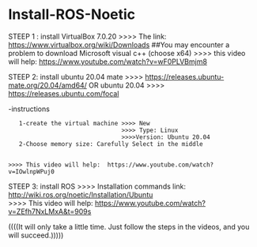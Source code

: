 # Install-ROS-Noetic
STEEP 1 : install VirtualBox 7.0.20 >>>> The link: https://www.virtualbox.org/wiki/Downloads      ##You may encounter a problem to download Microsoft visual c++ (choose x64) 
                                                                                         >>>> this video will help: https://www.youtube.com/watch?v=wF0PLVBmjm8

                                                                                         
STEEP 2: install ubuntu 20.04 mate >>>> https://releases.ubuntu-mate.org/20.04/amd64/
         OR      ubuntu 20.04      >>>> https://releases.ubuntu.com/focal                        
          
 -instructions                                                                                
     
       1-create the virtual machine >>>> New
                                    >>>> Type: Linux
                                    >>>>Version: Ubuntu 20.04
       2-Choose memory size: Carefully Select in the middle

                                                                                         >>>> This video will help:  https://www.youtube.com/watch?v=IOwlnpWPuj0


   

STEEP 3: install ROS >>>> Installation commands link: http://wiki.ros.org/noetic/Installation/Ubuntu                                                                                    
                                                                                         >>>> This video will help: https://www.youtube.com/watch?v=ZEfh7NxLMxA&t=909s


((((It will only take a little time. Just follow the steps in the videos, and you will succeed.)))))

